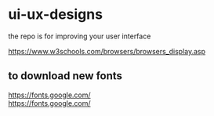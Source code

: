 # ui-ux-designs
the repo is for improving your user interface 



https://www.w3schools.com/browsers/browsers_display.asp

## to download new fonts 
https://fonts.google.com/  \
https://fonts.google.com/
